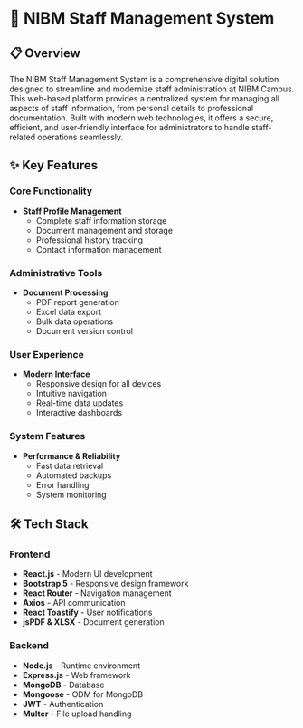 # 🏢 NIBM Staff Management System

## 📋 Overview

The NIBM Staff Management System is a comprehensive digital solution designed to streamline and modernize staff administration at NIBM Campus. This web-based platform provides a centralized system for managing all aspects of staff information, from personal details to professional documentation. Built with modern web technologies, it offers a secure, efficient, and user-friendly interface for administrators to handle staff-related operations seamlessly.

## ✨ Key Features

### Core Functionality
- **Staff Profile Management**
  - Complete staff information storage
  - Document management and storage
  - Professional history tracking
  - Contact information management

### Administrative Tools
- **Document Processing**
  - PDF report generation
  - Excel data export
  - Bulk data operations
  - Document version control

### User Experience
- **Modern Interface**
  - Responsive design for all devices
  - Intuitive navigation
  - Real-time data updates
  - Interactive dashboards

### System Features
- **Performance & Reliability**
  - Fast data retrieval
  - Automated backups
  - Error handling
  - System monitoring

## 🛠️ Tech Stack

### Frontend
- **React.js** - Modern UI development
- **Bootstrap 5** - Responsive design framework
- **React Router** - Navigation management
- **Axios** - API communication
- **React Toastify** - User notifications
- **jsPDF & XLSX** - Document generation

### Backend
- **Node.js** - Runtime environment
- **Express.js** - Web framework
- **MongoDB** - Database
- **Mongoose** - ODM for MongoDB
- **JWT** - Authentication
- **Multer** - File upload handling

